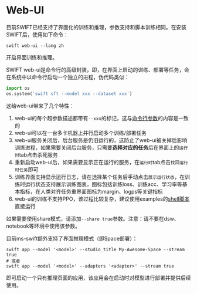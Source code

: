 # Web-UI

目前SWIFT已经支持了界面化的训练和推理，参数支持和脚本训练相同。在安装SWIFT后，使用如下命令：

```shell
swift web-ui --lang zh
```

开启界面训练和推理。

SWIFT web-ui是命令行的高级封装，即，在界面上启动的训练、部署等任务，会在系统中以命令行启动一个独立的进程，伪代码类似：
```python
import os
os.system('swift sft --model xxx --dataset xxx')
```

这给web-ui带来了几个特性：
1. web-ui的每个超参数描述都带有`--xxx`的标记，这与[命令行参数](../Instruction/命令行参数.md)的内容是一致的
2. web-ui可以在一台多卡机器上并行启动多个训练/部署任务
3. web-ui服务关闭后，后台服务是仍旧运行的，这防止了web-ui被关掉后影响训练进程，如果需要关闭后台服务，只需要**选择对应的任务**后在界面上的`运行时`tab点击杀死服务
4. 重新启动web-ui后，如果需要显示正在运行的服务，在`运行时`tab点击`找回运行时任务`即可
5. 训练界面支持显示运行日志，请在选择某个任务后手动点击`展示运行状态`，在训练时运行状态支持展示训练图表，图标包括训练loss、训练acc、学习率等基本指标，在人类对齐任务重界面图标为margin、logps等关键指标
6. web-ui的训练不支持PPO，该过程比较复杂，建议使用examples的[shell脚本](../../../examples/train/rlhf/ppo.sh)直接运行

如果需要使用share模式，请添加`--share true`参数。注意：请不要在dsw、notebook等环境中使用该参数。

目前ms-swift额外支持了界面推理模式（即Space部署）：

```shell
swift app --model '<model>' --studio_title My-Awesome-Space --stream true
# 或者
swift app --model '<model>' --adapters '<adapter>' --stream true
```
即可启动一个只有推理页面的应用，该应用会在启动时对模型进行部署并提供后续使用。
